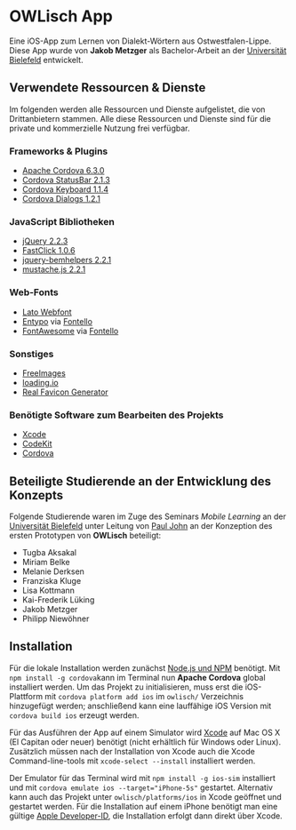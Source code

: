 # OWLisch App
Eine iOS-App zum Lernen von Dialekt-Wörtern aus Ostwestfalen-Lippe.
Diese App wurde von **Jakob Metzger** als Bachelor-Arbeit an der [Universität Bielefeld](http://www.uni-bielefeld.de) entwickelt.

## Verwendete Ressourcen & Dienste
Im folgenden werden alle Ressourcen und Dienste aufgelistet, die von Drittanbietern stammen.
Alle diese Ressourcen und Dienste sind für die private und kommerzielle Nutzung frei verfügbar.

### Frameworks & Plugins
* [Apache Cordova 6.3.0](https://cordova.apache.org)
* [Cordova StatusBar 2.1.3](https://github.com/apache/cordova-plugin-statusbar)
* [Cordova Keyboard 1.1.4](https://github.com/cjpearson/cordova-plugin-keyboard)
* [Cordova Dialogs 1.2.1](https://github.com/apache/cordova-plugin-dialogs)

### JavaScript Bibliotheken
* [jQuery 2.2.3](https://github.com/jquery/jquery)
* [FastClick 1.0.6](https://github.com/ftlabs/fastclick)
* [jquery-bemhelpers 2.2.1](https://github.com/ingdir/jquery-bemhelpers)
* [mustache.js 2.2.1](https://github.com/janl/mustache.js)

### Web-Fonts
* [Lato Webfont](https://www.google.com/fonts/specimen/Lato)
* [Entypo](http://www.entypo.com) via [Fontello](http://fontello.com)
* [FontAwesome](http://fontawesome.io) via [Fontello](http://fontello.com)

### Sonstiges
* [FreeImages](http://www.freeimages.com)
* [loading.io](http://loading.io)
* [Real Favicon Generator](http://realfavicongenerator.net)

### Benötigte Software zum Bearbeiten des Projekts
* [Xcode](https://itunes.apple.com/de/app/xcode/id497799835?mt=12)
* [CodeKit](https://incident57.com/codekit/)
* [Cordova](https://cordova.apache.org)

## Beteiligte Studierende an der Entwicklung des Konzepts
Folgende Studierende waren im Zuge des Seminars _Mobile Learning_ an der [Universität Bielefeld](http://www.uni-bielefeld.de) unter Leitung von [Paul John](https://ekvv.uni-bielefeld.de/pers_publ/publ/PersonDetail.jsp?personId=3772740) an der Konzeption des ersten Prototypen von **OWLisch** beteiligt:

* Tugba Aksakal
* Miriam Belke
* Melanie Derksen
* Franziska Kluge
* Lisa Kottmann
* Kai-Frederik Lüking
* Jakob Metzger
* Philipp Niewöhner

## Installation
Für die lokale Installation werden zunächst [Node.js und NPM](https://nodejs.org/en/) benötigt.
Mit `npm install -g cordova`kann im Terminal nun **Apache Cordova** global installiert werden. Um das Projekt zu initialisieren, muss erst die iOS-Plattform mit `cordova platform add ios` im `owlisch/` Verzeichnis hinzugefügt werden; anschließend kann eine lauffähige iOS Version mit `cordova build ios` erzeugt werden.

Für das Ausführen der App auf einem Simulator wird [Xcode](https://itunes.apple.com/de/app/xcode/id497799835?mt=12) auf Mac OS X (El Capitan oder neuer) benötigt (nicht erhältlich für Windows oder Linux). Zusätzlich müssen nach der Installation von Xcode auch die Xcode Command-line-tools mit `xcode-select --install` installiert werden.

Der Emulator für das Terminal wird mit `npm install -g ios-sim` installiert und mit `cordova emulate ios --target="iPhone-5s"` gestartet. Alternativ kann auch das Projekt unter `owlisch/platforms/ios` in Xcode geöffnet und gestartet werden. Für die Installation auf einem iPhone benötigt man eine gültige [Apple Developer-ID](https://developer.apple.com/developer-id/), die Installation erfolgt dann direkt über Xcode.
